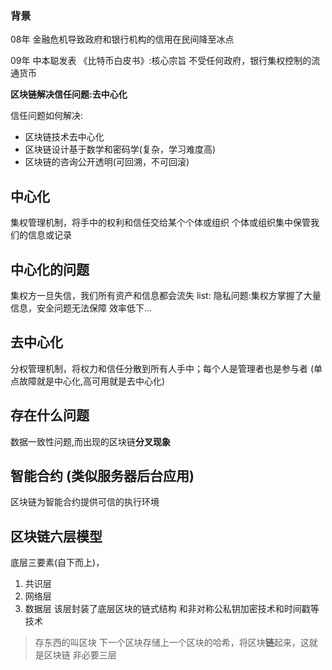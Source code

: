 ### 背景
08年 金融危机导致政府和银行机构的信用在民间降至冰点

09年 中本聪发表 《比特币白皮书》:核心宗旨 不受任何政府，银行集权控制的流通货币


**区块链解决信任问题:去中心化**

信任问题如何解决:
+ 区块链技术去中心化
+ 区块链设计基于数学和密码学(复杂，学习难度高)
+ 区块链的咨询公开透明(可回溯，不可回滚)

## 中心化
集权管理机制，将手中的权利和信任交给某个个体或组织
个体或组织集中保管我们的信息或记录
## 中心化的问题
集权方一旦失信，我们所有资产和信息都会流失 
list:
隐私问题:集权方掌握了大量信息，安全问题无法保障
效率低下...
## 去中心化
分权管理机制，将权力和信任分散到所有人手中；每个人是管理者也是参与者
(单点故障就是中心化,高可用就是去中心化)


## 存在什么问题
数据一致性问题,而出现的区块链**分叉现象**


## 智能合约 (类似服务器后台应用)
区块链为智能合约提供可信的执行环境

## 区块链六层模型
底层三要素(自下而上)，
1. 共识层
2. 网络层
3. 数据层 
该层封装了底层区块的链式结构 和非对称公私钥加密技术和时间戳等技术
> 存东西的叫区块 
> 下一个区块存储上一个区块的哈希，将区块**链**起来，这就是区块链
非必要三层



